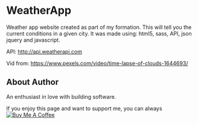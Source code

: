 # WeatherApp

Weather app  website created as part of my formation.
This will tell you the current conditions in a given city.
It was made using:
html5, sass,  API, json jquery and javascript.


API:
http://api.weatherapi.com

Vid from:
https://www.pexels.com/video/time-lapse-of-clouds-1644693/

## About Author

An enthusiast in love with building software.

If you enjoy this page and want to support me, you can always <a href="https://www.buymeacoffee.com/PeterGora" target="_blank"><img src="https://www.buymeacoffee.com/assets/img/custom_images/yellow_img.png" alt="Buy Me A Coffee" /></a>
